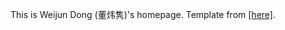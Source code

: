 This is Weijun Dong (董炜隽)'s homepage. Template from [\[here\]](https://github.com/nicklashansen/nicklashansen.github.io).
